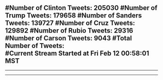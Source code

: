 #Number of Clinton Tweets: 205030
#Number of Trump Tweets: 179658
#Number of Sanders Tweets: 139727
#Number of Cruz Tweets: 129892
#Number of Rubio Tweets: 29316
#Number of Carson Tweets: 9043
#Total Number of Tweets:  
#Current Stream Started at Fri Feb 12 00:58:01 MST
---
---
---
